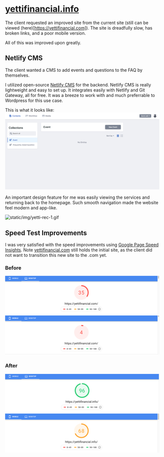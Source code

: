 # [yettifinancial.info](https://yettifinancial.info)

The client requested an improved site from the current site (still can be viewed (here)[https://yettifinancial.com]). The site is dreadfully slow, has broken links, and a poor mobile version.

All of this was improved upon greatly.

## Netlify CMS

The client wanted a CMS to add events and questions to the FAQ by themselves.

I utilized open-source [Netlify CMS](https://www.netlifycms.org/) for the backend. Netlify CMS is really lightweight and easy to set up. It integrates easily with Netlify and Git Gateway, all for free. It was a breeze to work with and much preferrable to Wordpress for this use case.

This is what it looks like:
![](static/img/netlify-cms-screenshot.png)

An important design feature for me was easily viewing the services and returning back to the homepage. Such smooth navigation made the website feel modern and app-like.

<img src="static/img/yetti-rec-1.gif" alt="static/img/yetti-rec-1.gif" width="200px" />

## Speed Test Improvements

I was very satisfied with the speed improvements using [Google Page Speed Insights](https://developers.google.com/speed/pagespeed/insights/). Note [yettifinancial.com](https://yettifinancial.com) still holds the initial site, as the client did not want to transition this new site to the .com yet.

### Before

![](static/img/yetti-com-speed-desktop.png)
![](static/img/yetti-com-speed-mobile.png)

### After

![](static/img/yetti-info-speed-desktop.png)
![](static/img/yetti-info-speed-mobile.png)

